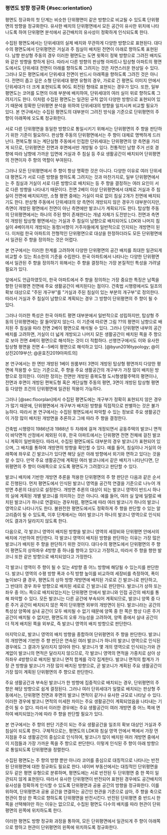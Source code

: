 ### 평면도 방향 정규화 {#sec:orientation}

평면도 정규화의 첫 단계는
비슷한 단위평면이 같은 방향으로 비교될 수 있도록 단위평면의 방향을 정규화한다.
유사한 배치의 단위평면에서
모든 공간이 유사한 위치에 나타나도록 하여
단위평면 분석에서 공간배치의 유사성이 정확하게 인식되도록 한다.

수집된 평면도에서는
단위세대의 실제 배치와 무관하게
다양한 방향으로 표현된다.
대다수의 평면도에서
단위평면은 거실과 주 침실이 배치된 전면이 아래로 향하도록 표현된다.
남향 판상형 주동의 경우 이러한 평면도는
도면 윗쪽이 정북 방향으로 그려진 배치도와 같은 방향을 향하게 된다.
따라서 다른 방향의 판상형 아파트나 탑상형 아파트의 평면도에서도
단위세대 전면이 아래를 향하도록 그려지는 것은 자연스러운 현상일 수 있다.
그러나
모든 평면도에서
단위세대 전면이 반드시 아래쪽을 향하도록 그려진 것은 아니다.
전면이 좁고 깊은 소형 단위세대 평면 유형의 경우,
가로로 긴 평면도 이미지 안에서 단위세대가 더 크게 표현되도록
90도 회전된 형태로 표현되는 경우가 있다.
또한,
일부 평면도는 코어를 도면의 아래 부분에 배치하여,
단위세대의 여러 실이 위로 향하도록 그려지기도 한다.
이처럼 수집된 평면도는 일관된 규칙 없이 다양한 방향으로 표현되어 있기 때문에
정확한 단위평면 분석을 위하여
단위세대의 방향을 일치시켜 비교할 필요가 있다.
본 연구에서는 수집된 평면도의 대부분이 그려진 방식을 기준으로
단위평면의 주 향이 아래쪽에 오도록 정규화한다.

<!-- 
아래 = 아무거나
좌우 = 적당히
위 = 107903_113G
-->

<!-- #### 단위평면 주 향 인식 -->

서로 다른 단위평면을 동일한 방향으로 통일시키기 위해서는
단위평면의 주 향을 판단하기 위한 기준이 필요하다.
판상형 주동의 단위평면에서는 주 향이 대체로 명백하게 드러난다.
편복도형 또는 계단실형 주동에서
인접한 단위세대는 단위평면의 양 측면을 가리게 되므로,
단위평면은 전면과 후면에서만 개방될 수 있다.
전통적인 남향 주거 선호 경향에 따라
남향에 가까운 입면에
거실과 주 침실 등 주요 생활공간이 배치되어
단위평면의 전면이자 주 향의 역할이 부여된다.

그러나 모든 단위평면에서 주 향이 항상 명확한 것은 아니다.
다양한 이유로 여러 단위세대 평면도가 서로 다른 방향을 향하도록 그려지는 것과 마찬가지로,
일부 단위평면에서는 주 침실과 거실이 서로 다른 방향으로 배치되는 등
주 향을 결정하는 여러 요인이 서로 다른 방향을 나타내기 때문이다.
전면 2베이 이상 단위평면에서 대체로 거실과 주 침실이 전면에 배치되지만,
소형 평면 중에는 거실이 따로 없이 침실 2개가 전면에 배치되기도 한다.
판상형 주동에서 단위세대의 양 측면이 개방되지 않은 경우가 대부분이지만,
측면이 개방된 평면에서 전면이 아닌 측면에만 발코니가 계획되기도 한다.
탑상형 주동의 단위평면에서는 하나의 주된 향이 존재한다는 개념 자체가 도전받는다.
전면과 측면이 개방된 탑상형 평면에서는
거실과 주 침실이 남향으로 배치되어도
LDK와 나머지 침실이 4베이까지 개방되는 동향/서향이
거주자들에게 일반적으로 인지되는 개방면이 된다.
이처럼 한국 아파트의 전형적인 단위평면으로 대상을 한정하더라도
모든 단위평면에서 일관된 주 향을 정의하는 것은 어렵다.
<!--
전면 침실만
탑상형 - 그림 ??
-->

본 연구에서는
이러한 한계를 고려하여
다양한 단위평면의 공간 배치를 최대한 일관되게 비교할 수 있는
최소한의 기준을 수립한다.
한국 아파트에서 나타나는 다양한 단위평면에서 일관된 주 향을 정의하기 위해서는
주 향을 결정하는 가장 본질적인 특성을 가려낼 필요가 있다.

앞에서도 언급하였듯이,
한국 아파트에서
주 향을 정의하는 가장 중요한 특징은
남쪽을 향한 단위평면 전면에 주요 생활공간이 배치된다는 점이다.
건축법 시행령에서도
일조의 확보 대상으로 "주된 개구부"를
"거실과 주된 침실이 있는 부분의 개구부"로 정의한다.
따라서 거실과 주 침실이 남향으로 계획되는 경우
그 방향이 단위평면의 주 향이 될 수 있다.

그러나 이러한 특성은 한국 아파트 평면 대부분에서 일반적으로 성립하지만,
탑상형 주동의 단위평면에는 잘 들어맞지 않는다.
이 기준에 따르면 그림 ??의 평면이
남향으로 배치된 주 침실을 따라 전면 2베이 평면으로 해석될 수 있다.
그러나 단위평면 내부의 공간 배치를 고려하면,
거실이 더 넓게 개방되고 나머지 모든 생활공간이 배치된 쪽을 주 향으로 보아
전면 4베이 평면으로 해석하는 것이 더 적합하다.
선행연구에서도 이와 유사한 탑상형 평면을 전면 4--5베이 평면으로 해석하고 있다.
[@byun2016typology; @이상진2019부산; @윤효진2019아파트의]

본 연구에서는
한 면만 개방된 1베이 원룸부터 3면이 개방된 탑상형 평면까지
다양한 평면에 적용할 수 있는 기준으로,
주 향을
주요 생활공간의 개구부가 가장 많이 배치된 방향으로 정의한다.
이러한 정의는
전면만 개방된 중복도형 도시형생활주택의 평면이나,
전면과 후면이 개방된 편복도형 혹은 계단실형 주동의 평면,
3면이 개방된 탑상형 평면 등
다양한 조건의 단위평면에 일관된 적용이 가능하다.

그러나
[@sec:floorplan]에서 수집된 평면도에는
개구부가 정확히 표현되지 않은 경우가 많기 때문에,
단위평면에서 개구부가 배치된 방향을 직접적으로 판별하는 것은 불가능하다.
따라서 본 연구에서는
수집된 평면도에서 파악할 수 있는 정보로
주요 생활공간이 가장 많이 배치된 개방면을 추론하고 그에 따라 주 향을 결정한다.

건축법 시행령이 1986년과 1988년 두 차례에 걸쳐 개정되면서
공동주택의 발코니 면적이 바닥면적 산정에서 제외된 이후,
한국 아파트에서는
단위평면 전면 전체에 걸친 발코니 계획이 일반화된다.
따라서,
수집된 평면도에도 대부분의 경우 발코니가 표현되어 있으며,
그 배치를 통하여 개방면의 방향을 확인할 수 있다.
예를 들어,
침실이나 거실의 아래쪽에 좌우로 긴 발코니가 있다면
해당 실은 아래 방향에서 외기와 면하고 있다는 것을 알 수 있다.
만약 주요 생활공간에 계획된 여러 발코니에서 같은 배치가 나타난다면,
단위평면의 주 향이 아래쪽으로 오도록 평면도가 그려졌다고 판단할 수 있다.

발코니 배치에 기반한 개방면 추론을 적용한
단위평면의 주 향 판단은 다음과 같은 순서로 진행된다.
먼저
평면도에서 인식된 발코니 영역을 공간적 연결을 기준으로 나누어
개방면 추론의 대상으로 설정한다.
개방면 추론의 대상이 되는 발코니 영역이
반드시 하나의 실에 계획된 개별 발코니를 의미하는 것은 아니다.
예를 들어,
여러 실 앞에 일렬로 배치된 발코니가
하나로 연결되는 경우처럼,
평면도에 따라
여러 발코니가 하나의 발코니 영역으로 나타나기도 한다.
불완전한 평면도에서도 정확하게 주 향을 판단할 수 있는 알고리즘이 될 수 있도록,
이후 단계에서는
여러 발코니가 하나의 발코니 영역으로 인식되어도 결과가 달라지지 않도록 한다.

다음으로,
각 발코니 영역이 배치된 방향을
발코니 영역의 세장비와 단위평면 안에서의 배치에 기반하여 판단한다.
각 발코니 영역이 배치된 방향을 판단하는 이유는
가장 많은 발코니가 배치된 주 향을 판단하기 위한 것이다.
대다수의 평면도에서
단위평면의 주 향이 평면도의 상하좌우 4방향 중 하나를 향하고 있다고 가정하고,
따라서 주 향을 향한 발코니 또한 같은 방향으로 배치되었다고 가정한다.

각 발코니 영역이 주 향이 될 수 있는 4방향 중 어느 방향에 해당될 수 있는지를 판단한다.
발코니 영역의 수평 방향 폭과 수직 방향 높이를 비교하여 세장비를 측정하여,
폭이 높이보다 클 경우,
평면도의 상하 방향 개방면에 배치된 가로로 긴 발코니로 판단하고,
그 반대의 경우 좌우 방향으로 배치된 세로로 긴 발코니로 판단한다.
발코니가 상하 또는 좌우 중 어느 쪽으로 배치되었는지는
단위평면 안에서 발코니와 인접 공간의 배치를 통해 파악할 수 있다.
모든 발코니는 다른 공간에 부속되어 계획되므로,
발코니 양쪽 중 다른 주거 공간이 배치되지 않은 쪽이
단위평면 외부의 개방면이 된다.
발코니라는 공간의 특성상 양쪽에 실내 공간이 모두 배치될 수 없기 때문에
양쪽 중 한 쪽은 항상 다른 주거 공간이 배치될 수 없지만,
평면도의 오류 가능성을 고려하여,
양쪽 중에서 실내 공간이 더 적게 배치된 쪽을 외부로,
즉 발코니 영역의 배치 방향으로 판단한다.

마지막으로,
발코니 영역의 배치 방향을 종합하여 단위평면의 주 향을 판단한다.
발코니의 개방면에 기반한 주 향 판단은
연속된 여러 발코니가 하나의 발코니 영역으로 인식된 경우에도 그 결과가 달라지지 않아야 한다.
발코니가 몇 개의 영역으로 인식되는가와 관계없이 발코니의 면적은 달라지지 않으므로,
각 발코니 영역의 면적을 가중치로 삼아
상하좌우 4방향으로 배치된 발코니 면적 합계를 각각 집계한다.
발코니 면적의 합계가 가장 큰 방향을
발코니가 가장 많이 배치된 방향으로,
곧 발코니가 계획된 주요 생활공간이 가장 많이 계획된 단위평면의 주 향으로 판단한다.

주요 생활공간과 부속된 발코니가
한 방향에 집중적으로 배치되는 경우,
단위평면의 주 향은 해당 방향으로 쉽게 결정된다.
그러나 여러 단위세대가 일렬로 배치되는 판상형 주동에서는,
단위평면 전면과 후면의 발코니 면적이 같거나 유사한 규모로 나타날 수 있다.
이러한 경우에 발코니 면적의 미세한 차이는 주요 생활공간이 계획되었음을 나타내는 기준이 될 수 없다.
따라서 이러한 경우에는
주요 생활공간이 여러 개방면 중 어느 쪽에 면하여 배치되었는가에 따라 주 향을 판단할 필요가 있다.

본 연구에서는
주 향의 판단 기준이 되는 주요 생활공간을
일조의 확보 대상인 거실과 주 침실이 되도록 한다.
구체적으로는,
평면도의 LDK와 침실 영역 안에서 벽에서 가장 먼 지점을
주요 생활공간의 중심으로 인식하여,
발코니가 많이 배치된 여러 개방면 중에서 이 지점들과 가장 가까운 쪽을 주 향으로 판단한다.
이렇게 인식된 주 향이 아래 방향으로 통일되도록
단위평면을 정렬한다.

<!-- 주 향의 판단은
이미지의 면적, 위치, 모양 등 형태적 특성을 수치화하는
이미지 모멘트 (image moments)를 활용한다.
단면 2차 모멘트가 구조 부재의 단면 형태가 가지는 휨 저항을 보여주는 것과 마찬가지로,
이미지 모멘트를 통해 이미지의 형태가 보이는 다양한 특성을 분석할 수 있다.

대부분의 평면도에서
주 향에 거의 반드시 발코니가 배치되는 점을 이용하여,
단위평면에 발코니가 있다면,
발코니가 단위평면에서 어느 쪽 끝에 많이 배치되었는지를
이미지 모멘트를 통하여 분석한다.

이를 위하여,
이미지의 크기, 회전, 변위에 상관없이 같은 값을 유지하는
정규화된 중심 모멘트 (normalized central moments) 중 2차 모멘트를 활용하여
발코니가 실내 전체에 비하여
상하로 치우친 경향이 좌우에 비해 더 큰지를 판단한다.
만약 발코니가 평면의 위아래 끝에 위치한다면
발코니의 상하 2차 모멘트는 실내 전체에 비하여 아주 크게 나타나고,
좌우 2차 모멘트는 실내 전체와 크게 다르지 않게 나타날 것이다.
이런 경우 주 향은 아래쪽에 있다고 판단하고 회전시키지 않는다.

만약 좌우 2차 모멘트의 차이가 더 크게 나타난다면,
발코니가 왼쪽과 오른쪽 중 한쪽으로 더 치우쳐 나타난다고 판단하고,
0차 모멘트와 1차 모멘트를 이용하여
발코니의 변위가 실내 전체에 비하여 좌우 어느 쪽에 위치하는지 보고
그 쪽을 주 향으로 판단한다.
그리고 다른 평면도와 마찬가지로 주 향이 아래쪽을 향하도록 평면도를 회전시킨다.

소수의 평면 유형에는 발코니가 계획되어있지 않기 때문에
이러한 알고리즘을 사용할 수 없다.
이 경우, LDK가 단위세대 전후면에 걸쳐 좁고 길게 나타난다는 점을 이용하여,
정규화된 중심 모멘트 중 2차 모멘트가
상하와 좌우 중 어느 쪽에서 더 큰가를 기준으로 평면의 방향을 판단한다.

주 향이 아래쪽에 오도록 회전된 평면에서
현관이 왼쪽에 오도록 반전시킨다.
현관이 좌우 중 어느 쪽에 위치하는지는
현관과 실내 전체 각각에 대하여
좌우 1차 모멘트를 0차 모멘트로 나눈 값을 비교하여 알 수 있다.
현관이 실내 전체에 비하여 오른쪽에 위치한다면
좌우 반전시켜 왼쪽으로 오도록 정렬한다. -->

수집된 평면도는 주 향의 방향 뿐만 아니라
코어를 중심으로 대칭적으로 나타나는 반전된 단위평면에 대한 정규화도 필요로 한다.
네이버 부동산에서는 대칭적인 단위평면을 모두 같은 평면 유형으로 분류하며,
평면도에는 서로 반전된 두 단위평면 중 한 쪽이 일관되지 않게 표현된다.
따라서 유사한 단위평면이 반전되어 표현된 경우에도
공간배치의 유사성을 정확하게 인식할 수 있도록
단위평면과 공용 공간의 방향을 정규화한다.
이를 위하여,
단위평면과 공용 공간을 연결하는 공간인 현관을 기준으로 삼아,
주 향을 축으로 현관이 항상 한 쪽으로 향하도록 단위평면을 반전시킨다.
반전된 단위평면 중 반드시 한 쪽을 선택해야만 하는 이유는 없으므로,
수집된 평면도 다수의 배치를 따라
현관이 단위평면의 왼쪽에 위치하도록 한다.

이러한 평면도 방향 정규화 과정을 통하여,
모든 단위평면에서 일관되게
주 향이 아래쪽으로 향하고 현관이 단위평면의 왼쪽에 위치하도록
정규화한다.
